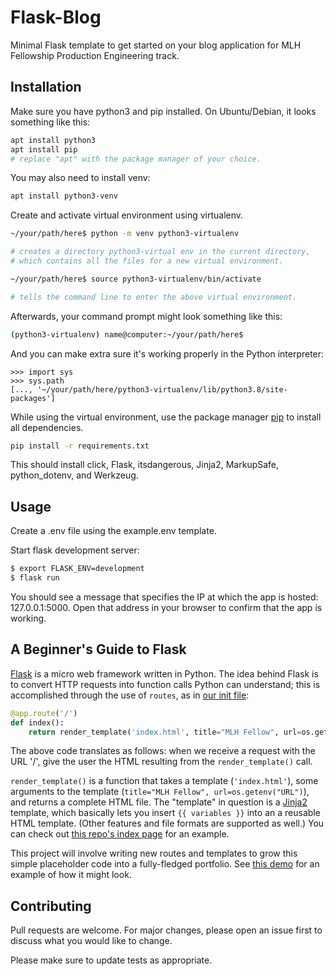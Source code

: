 # Flask-Blog

Minimal Flask template to get started on your blog application for MLH Fellowship Production Engineering track.
 

## Installation

Make sure you have python3 and pip installed.  On Ubuntu/Debian, it looks something like this:


```bash
apt install python3
apt install pip
# replace "apt" with the package manager of your choice.
```

You may also need to install venv:
```bash
apt install python3-venv
```

Create and activate virtual environment using virtualenv.
```bash
~/your/path/here$ python -m venv python3-virtualenv

# creates a directory python3-virtual env in the current directory,
# which contains all the files for a new virtual environment.

~/your/path/here$ source python3-virtualenv/bin/activate

# tells the command line to enter the above virtual environment.
```

Afterwards, your command prompt might look something like this:
```bash
(python3-virtualenv) name@computer:~/your/path/here$
```

And you can make extra sure it's working properly in the Python interpreter:
```
>>> import sys
>>> sys.path
[..., '~/your/path/here/python3-virtualenv/lib/python3.8/site-packages']
```

While using the virtual environment, use the package manager [pip](https://pip.pypa.io/en/stable/) to install all dependencies.
```bash
pip install -r requirements.txt
```

This should install click, Flask, itsdangerous, Jinja2, MarkupSafe, python_dotenv,  and Werkzeug.

## Usage

Create a .env file using the example.env template.

Start flask development server:
```bash
$ export FLASK_ENV=development
$ flask run
```

You should see a message that specifies the IP at which the app is hosted: 127.0.0.1:5000.  Open that address in your browser to confirm that the app is working.


## A Beginner's Guide to Flask

[Flask](https://flask.palletsprojects.com/en/2.0.x/quickstart/) is a micro web framework written in Python.  The idea behind Flask is to convert HTTP requests into function calls Python can understand; this is accomplished through the use of `routes`, as in [our init file](app/__init__.py):

```python
@app.route('/')
def index():
    return render_template('index.html', title="MLH Fellow", url=os.getenv("URL"))
```

The above code translates as follows: when we receive a request with the URL '/', give the user the HTML resulting from the `render_template()` call.

`render_template()` is a function that takes a template (`'index.html'`), some arguments to the template (`title="MLH Fellow", url=os.getenv("URL")`), and returns a complete HTML file.  The "template" in question is a [Jinja2](https://jinja.palletsprojects.com/en/3.0.x/) template, which basically lets you insert `{{ variables }}` into an a reusable HTML template.  (Other features and file formats are supported as well.)  You can check out [this repo's index page](app/templates/index.html) for an example.

This project will involve writing new routes and templates to grow this simple placeholder code into a fully-fledged portfolio.  See [this demo](https://mlh-fellowship.github.io/portfolio-template/) for an example of how it might look.


## Contributing
Pull requests are welcome. For major changes, please open an issue first to discuss what you would like to change.

Please make sure to update tests as appropriate.
